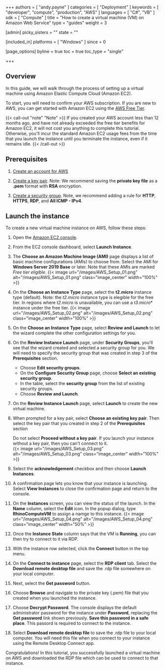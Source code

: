 +++
authors = [ "andy.payne" ]
categories = [ "Deployment" ]
keywords = [ "developer", "compute", "production", "AWS" ]
languages = [ "C#", "VB" ]
sdk = [ "Compute" ]
title = "How to create a virtual machine (VM) on Amazon Web Service"
type = "guides"
weight = 3

[admin]
picky_sisters = ""
state = ""

[included_in]
platforms = [ "Windows" ]
since = 0

[page_options]
byline = true
toc = true
toc_type = "single"

+++

## Overview

In this guide, we will walk through the process of setting up a virtual machine using Amazon Elastic Compute Cloud (Amazon EC2). 

To start, you will need to confirm your AWS subscription. If you are new to AWS, you can get started with Amazon EC2 using the [AWS Free Tier](https://aws.amazon.com/free/?all-free-tier.sort-by=item.additionalFields.SortRank&all-free-tier.sort-order=asc&awsf.Free%20Tier%20Types=*all&awsf.Free%20Tier%20Categories=*all). 

{{< call-out "note" "Note" >}}
If you created your AWS account less than 12 months ago, and have not already exceeded the free tier benefits for Amazon EC2, it will not cost you anything to complete this tutorial. Otherwise, you'll incur the standard Amazon EC2 usage fees from the time that you launch the instance until you terminate the instance, even if it remains idle.
{{< /call-out >}}

## Prerequisites

1. [Create an account for AWS](https://docs.aws.amazon.com/AWSEC2/latest/WindowsGuide/get-set-up-for-amazon-ec2.html#sign-up-for-aws)

1. [Create a key pair](https://docs.aws.amazon.com/AWSEC2/latest/WindowsGuide/get-set-up-for-amazon-ec2.html#create-a-key-pair). Note: We recommend saving the **private key file** as a **.pem** format with **RSA** encryption.

1. [Create a security group](https://docs.aws.amazon.com/AWSEC2/latest/WindowsGuide/get-set-up-for-amazon-ec2.html#create-a-base-security-group). Note, we recommend adding a rule for **HTTP**, **HTTPS**, **RDP**, and **All ICMP - IPv4**.

## Launch the instance

To create a new virtual machine instance on AWS, follow these steps:

1. Open the [Amazon EC2 console](https://console.aws.amazon.com/ec2/).

1. From the EC2 console dashboard, select **Launch Instance**.

1. The **Choose an Amazon Machine Image (AMI)** page displays a list of basic machine configurations (AMIs) to choose from. Select the AMI for **Windows Server 2019 Base** or later. Note that these AMIs are marked *Free tier eligible*.
{{< image url="/images/AWS_Setup_01.png" alt="/images/AWS_Setup_01.png" class="image_center" width="100%" >}}

1. On the **Choose an Instance Type** page, select the **t2.micro** instance type (default). Note: the *t2.micro* instance type is elegible for the free tier. In regions where *t2.micro* is unavailable, you can use a *t3.micro** instance under the free tier.
{{< image url="/images/AWS_Setup_02.png" alt="/images/AWS_Setup_02.png" class="image_center" width="100%" >}}

1. On the **Choose an Instance Type** page, select **Review and Launch** to let the wizard complete the other configuration settings for you.

1. On the **Review Instance Launch** page, under **Security Groups**, you'll see that the wizard created and selected a security group for you. We will need to specify the security group that was created in step 3 of the **Prerequisites** section.
    * Choose **Edit security groups**.
    * On the **Configure Security Group** page, choose **Select an existing security group**.
    * In the table, select the **security group** from the list of existing security groups.
    * Choose **Review and Launch**.

1. On the **Review Instance Launch** page, select **Launch** to create the new virtual machine.

1. When prompted for a key pair, select **Choose an existing key pair**. Then select the key pair that you created in step 2 of the **Prerequisites** section
    <div class="alert alert-info" role="alert">Do not select <strong>Proceed without a key pair</strong>. If you launch your instance without a key pair, then you can't connect to it.
    </div>
    {{< image url="/images/AWS_Setup_03.png" alt="/images/AWS_Setup_03.png" class="image_center" width="100%" >}}

1. Select the **acknowledgement** checkbox and then choose **Launch Instances**.

1. A confirmation page lets you know that your instance is launching. Select **View Instances** to close the confirmation page and return to the console.

1. On the **Instances** screen, you can view the status of the launch. In the **Name** column, select the **Edit** icon. In the popup dialog, type **RhinoComputeVM** to assign a namge to this instance.
{{< image url="/images/AWS_Setup_04.png" alt="/images/AWS_Setup_04.png" class="image_center" width="50%" >}}

1. Once the **Instance State** column says that the VM is **Running**, you can then try to connect to it via RDP.

1. With the instance row selected, click the **Connect** button in the top menu.

1. On the **Connect to instance** page, select the **RDP client** tab. Select the **Download remote desktop file** and save the .rdp file somewhere on your local computer.

1. Next, select the **Get password** button.

1. Choose **Browse** and navigate to the private key (.pem) file that you created when you launched the instance.

1. Choose **Decrypt Password**. The console displays the default administrator password for the instance under **Password**, replacing the **Get password** link shown previously. **Save this password in a safe place**. This passord is required to connect to the instance.

1. Select **Download remote desktop file** to save the .rdp file to your local computer. You will need this file when you connect to your instance using the Remote Desktop Connect app.

Congratulations! In this tutorial, you successfully launched a virtual machine on AWS and downloaded the RDP file which can be used to connect to that instance.